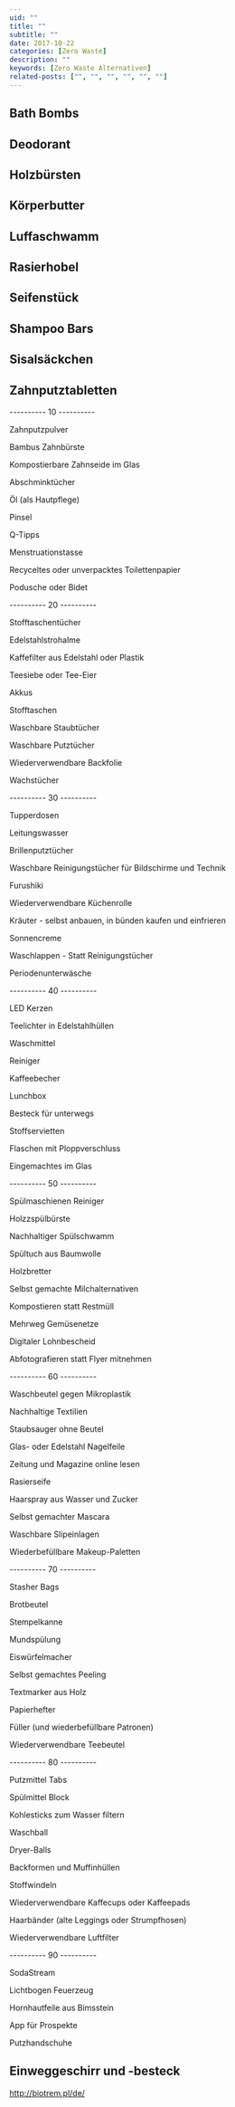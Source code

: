 ```yaml
---
uid: ""
title: ""
subtitle: ""
date: 2017-10-22
categories: [Zero Waste]
description: ""
keywords: [Zero Waste Alternativen]
related-posts: ["", "", "", "", "", ""]
---
```


## Bath Bombs

## Deodorant

## Holzbürsten

## Körperbutter

## Luffaschwamm

## Rasierhobel

## Seifenstück

## Shampoo Bars

## Sisalsäckchen

## Zahnputztabletten

---------- 10 ----------

Zahnputzpulver

Bambus Zahnbürste

Kompostierbare Zahnseide im Glas

Abschminktücher

Öl (als Hautpflege)

Pinsel

Q-Tipps

Menstruationstasse

Recyceltes oder unverpacktes Toilettenpapier

Podusche oder Bidet

---------- 20 ----------

Stofftaschentücher

Edelstahlstrohalme

Kaffefilter aus Edelstahl oder Plastik

Teesiebe oder Tee-Eier

Akkus

Stofftaschen

Waschbare Staubtücher

Waschbare Putztücher

Wiederverwendbare Backfolie

Wachstücher

---------- 30 ----------

Tupperdosen

Leitungswasser

Brillenputztücher

Waschbare Reinigungstücher für Bildschirme und Technik

Furushiki

Wiederverwendbare Küchenrolle

Kräuter - selbst anbauen, in bünden kaufen und einfrieren

Sonnencreme

Waschlappen - Statt Reinigungstücher

Periodenunterwäsche

---------- 40 ----------

LED Kerzen

Teelichter in Edelstahlhüllen

Waschmittel

Reiniger

Kaffeebecher

Lunchbox

Besteck für unterwegs

Stoffservietten

Flaschen mit Ploppverschluss

Eingemachtes im Glas

---------- 50 ----------

Spülmaschienen Reiniger

Holzzspülbürste

Nachhaltiger Spülschwamm

Spültuch aus Baumwolle

Holzbretter

Selbst gemachte Milchalternativen

Kompostieren statt Restmüll

Mehrweg Gemüsenetze

Digitaler Lohnbescheid

Abfotografieren statt Flyer mitnehmen

---------- 60 ----------

Waschbeutel gegen Mikroplastik

Nachhaltige Textilien

Staubsauger ohne Beutel

Glas- oder Edelstahl Nagelfeile

Zeitung und Magazine online lesen

Rasierseife

Haarspray aus Wasser und Zucker

Selbst gemachter Mascara

Waschbare Slipeinlagen

Wiederbefüllbare Makeup-Paletten

---------- 70 ----------

Stasher Bags

Brotbeutel

Stempelkanne

Mundspülung

Eiswürfelmacher

Selbst gemachtes Peeling

Textmarker aus Holz

Papierhefter

Füller (und wiederbefüllbare Patronen)

Wiederverwendbare Teebeutel

---------- 80 ----------

Putzmittel Tabs

Spülmittel Block

Kohlesticks zum Wasser filtern

Waschball

Dryer-Balls

Backformen und Muffinhüllen

Stoffwindeln

Wiederverwendbare Kaffecups oder Kaffeepads

Haarbänder (alte Leggings oder Strumpfhosen)

Wiederverwendbare Luftfilter

---------- 90 ----------

SodaStream

Lichtbogen Feuerzeug

Hornhautfeile aus Bimsstein

App für Prospekte

Putzhandschuhe

## Einweggeschirr und -besteck
http://biotrem.pl/de/
